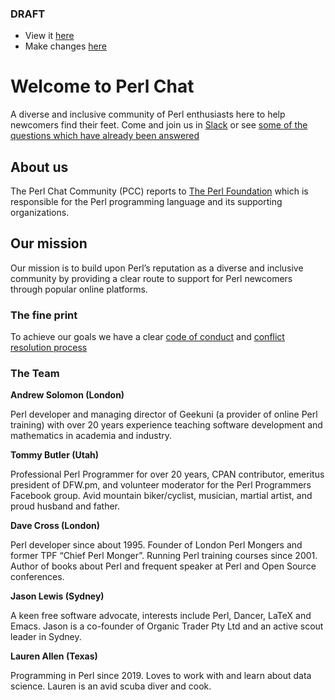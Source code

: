 ### DRAFT

* View it [here](https://andrewsolomon.github.io/perl-chat/)
* Make changes [here](https://github.com/andrewsolomon/perl-chat/)

# Welcome to Perl Chat

A diverse and inclusive community of Perl enthusiasts here to help newcomers find their feet. Come and join us in [Slack](join-slack.md) or see [some of the questions which have already been answered](https://stackoverflow.com/questions/tagged/perl?tab=Frequent)

## About us

The Perl Chat Community (PCC) reports to [The Perl Foundation](https://www.perlfoundation.org/) which is responsible for the Perl programming language and its supporting organizations.

## Our mission

Our mission is to build upon Perl’s reputation as a diverse and inclusive community by providing a clear route to support for Perl newcomers through popular online platforms.

### The fine print

To achieve our goals we have a clear [code of conduct](cc.md) and [conflict resolution process](crp.md)

### The Team

**Andrew Solomon (London)**

Perl developer and managing director of Geekuni (a provider of online Perl training) with over 20 years experience teaching software development and mathematics in academia and industry.

**Tommy Butler (Utah)**

Professional Perl Programmer for over 20 years, CPAN contributor, emeritus president of DFW.pm, and volunteer moderator for the Perl Programmers Facebook group. Avid mountain biker/cyclist, musician, martial artist, and proud husband and father.

**Dave Cross (London)**

Perl developer since about 1995. Founder of London Perl Mongers and former TPF “Chief Perl Monger”. Running Perl training courses since 2001. Author of books about Perl and frequent speaker at Perl and Open Source conferences.

**Jason Lewis (Sydney)**

A keen free software advocate, interests include Perl, Dancer, LaTeX and Emacs. Jason is a co-founder of Organic Trader Pty Ltd and an active scout leader in Sydney.

**Lauren Allen (Texas)**

Programming in Perl since 2019. Loves to work with and learn about data science. Lauren is an avid scuba diver and cook.
